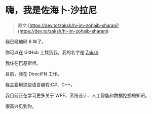 # 嗨，我是佐海卜·沙拉尼

> 原文:[https://dev.to/zaksh/hi-im-zohaib-sharani](https://dev.to/zaksh/hi-im-zohaib-sharani)

我已经编码 6 年了。

你可以在 GitHub 上找到我，我的名字是 [Zaksh](https://github.com/Zaksh)

我住在巴基斯坦。

目前，我在 DirectFN 工作。

我主要用这些语言编程:C#，C++。

我目前正在学习更多关于 WPF、系统设计、人工智能和数据挖掘的知识。

很高兴见到你。